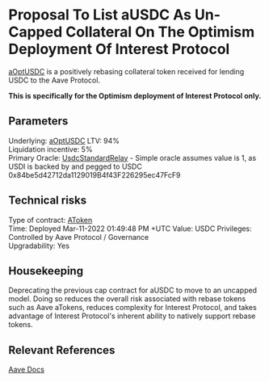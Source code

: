 # Proposal To List aUSDC As Un-Capped Collateral On The Optimism Deployment Of Interest Protocol

[aOptUSDC](https://optimistic.etherscan.io/address/0x625e7708f30ca75bfd92586e17077590c60eb4cd) is a positively rebasing collateral token received for lending USDC to the Aave Protocol. 

**This is specifically for the Optimism deployment of Interest Protocol only.**

## Parameters
Underlying: [aOptUSDC](https://optimistic.etherscan.io/address/0x625e7708f30ca75bfd92586e17077590c60eb4cd)
LTV: 94%  
Liquidation incentive: 5%  
Primary Oracle: [UsdcStandardRelay](https://optimistic.etherscan.io/address/0x84be5d42712da1129019B4f43F226295ec47FcF9) - Simple oracle assumes value is 1, as USDI is backed by and pegged to USDC
0x84be5d42712da1129019B4f43F226295ec47FcF9
## Technical risks
Type of contract:  [AToken](https://optimistic.etherscan.io/address/0xbCb167bDCF14a8F791d6f4A6EDd964aed2F8813B)  
Time: Deployed Mar-11-2022 01:49:48 PM +UTC
Value: USDC
Privileges: Controlled by Aave Protocol / Governance  
Upgradability: Yes  

## Housekeeping

Deprecating the previous cap contract for aUSDC to move to an uncapped model. 
Doing so reduces the overall risk associated with rebase tokens such as Aave aTokens, reduces complexity for Interest Protocol, and takes advantage of Interest Protocol's inherent ability to natively support rebase tokens. 

## Relevant References
[Aave Docs](https://docs.aave.com/hub/)  

